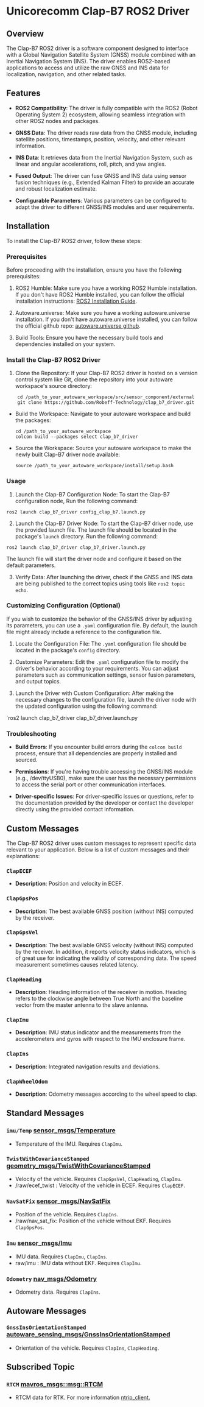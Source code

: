 # Unicorecomm Clap-B7 ROS2 Driver

## Overview

The Clap-B7 ROS2 driver is a software component designed to interface with a Global Navigation Satellite System (GNSS) module combined with an Inertial Navigation System (INS). The driver enables ROS2-based applications to access and utilize the raw GNSS and INS data for localization, navigation, and other related tasks.

## Features

-   **ROS2 Compatibility**: The driver is fully compatible with the ROS2 (Robot Operating System 2) ecosystem, allowing seamless integration with other ROS2 nodes and packages.

-   **GNSS Data**: The driver reads raw data from the GNSS module, including satellite positions, timestamps, position, velocity, and other relevant information.

-   **INS Data**: It retrieves data from the Inertial Navigation System, such as linear and angular accelerations, roll, pitch, and yaw angles.

-   **Fused Output**: The driver can fuse GNSS and INS data using sensor fusion techniques (e.g., Extended Kalman Filter) to provide an accurate and robust localization estimate.

-   **Configurable Parameters**: Various parameters can be configured to adapt the driver to different GNSS/INS modules and user requirements.

## Installation

To install the  Clap-B7 ROS2 driver, follow these steps:

### Prerequisites

Before proceeding with the installation, ensure you have the following prerequisites:

1.  ROS2 Humble: Make sure you have a working ROS2 Humble installation. If you don't have ROS2 Humble installed, you can follow the official installation instructions: [ROS2 Installation Guide](https://docs.ros.org/en/humble/Installation.html).

2.  Autoware.universe: Make sure you have a working autoware.universe installation. If you don't have autoware.universe installed, you can follow the official github repo: [autoware.universe github](https://github.com/autowarefoundation/autoware.universe).
2.  Build Tools: Ensure you have the necessary build tools and dependencies installed on your system.

### Install the Clap-B7 ROS2 Driver

1.  Clone the Repository: If your Clap-B7 ROS2 driver is hosted on a version control system like Git, clone the repository into your autoware workspace's source directory:
```
    cd /path_to_your_autoware_workspace/src/sensor_component/external
    git clone https://github.com/Robeff-Technology/clap_b7_driver.git 
```     
-   Build the Workspace: Navigate to your autoware workspace and build the packages:
    ```
    cd /path_to_your_autoware_workspace
    colcon build --packages select clap_b7_driver
    ```  
-   Source the Workspace: Source your autoware workspace to make the newly built Clap-B7 driver node available:
    ```
    source /path_to_your_autoware_workspace/install/setup.bash 
    ```


### Usage
1. Launch the Clap-B7 Configuration Node: To start the Clap-B7 configuration node, Run the following command:
```
ros2 launch clap_b7_driver config_clap_b7.launch.py 
```
2.  Launch the Clap-B7 Driver Node: To start the Clap-B7 driver node, use the provided launch file. The launch file should be located in the package's `launch` directory. Run the following command:
```
ros2 launch clap_b7_driver clap_b7_driver.launch.py 
 ```
The launch file will start the driver node and configure it based on the default parameters.

3.  Verify Data: After launching the driver, check if the GNSS and INS data are being published to the correct topics using tools like `ros2 topic echo`.

### Customizing Configuration (Optional)

If you wish to customize the behavior of the GNSS/INS driver by adjusting its parameters, you can use a `.yaml` configuration file. By default, the launch file might already include a reference to the configuration file.

1.  Locate the Configuration File: The `.yaml` configuration file should be located in the package's `config` directory.

2.  Customize Parameters: Edit the `.yaml` configuration file to modify the driver's behavior according to your requirements. You can adjust parameters such as communication settings, sensor fusion parameters, and output topics.

3.  Launch the Driver with Custom Configuration: After making the necessary changes to the configuration file, launch the driver node with the updated configuration using the following command:

`ros2 launch clap_b7_driver clap_b7_driver.launch.py



### Troubleshooting

-   **Build Errors**: If you encounter build errors during the `colcon build` process, ensure that all dependencies are properly installed and sourced.

-   **Permissions**: If you're having trouble accessing the GNSS/INS module (e.g., /dev/ttyUSB0), make sure the user has the necessary permissions to access the serial port or other communication interfaces.

-   **Driver-specific Issues**: For driver-specific issues or questions, refer to the documentation provided by the developer or contact the developer directly using the provided contact information.

## Custom Messages

The Clap-B7 ROS2 driver uses custom messages to represent specific data relevant to your application. Below is a list of custom messages and their explanations:

### `ClapECEF`
-   **Description**: Position and velocity in ECEF.

### `ClapGpsPos`
-   **Description**: The best available GNSS position (without INS) computed by the receiver.

### `ClapGpsVel`
-   **Description**: The best available GNSS velocity (without INS) computed by the receiver. In addition, it reports velocity status indicators, which is of great use for indicating the validity of corresponding data. The speed measurement sometimes causes related latency.

### `ClapHeading`
-   **Description**: Heading information of the receiver in motion. Heading refers to the clockwise angle between True North and the baseline vector from the master antenna to the slave antenna.

### `ClapImu`
-   **Description**: IMU status indicator and the measurements from the accelerometers and gyros with respect to the IMU enclosure frame.

### `ClapIns`
-   **Description**: Integrated navigation results and deviations.

### `ClapWheelOdom`
-   **Description**: Odometry messages according to the wheel speed to clap.

## Standard Messages

### `imu/Temp` [sensor_msgs/Temperature](http://docs.ros.org/en/melodic/api/sensor_msgs/html/msg/Temperature.html)
- Temperature of the IMU. Requires  `ClapImu`.

### `TwistWithCovarianceStamped `[geometry_msgs/TwistWithCovarianceStamped](http://docs.ros.org/en/melodic/api/geometry_msgs/html/msg/TwistWithCovarianceStamped.html)
- Velocity of the vehicle. Requires `ClapGpsVel`, `ClapHeading`, `ClapImu`.
- /raw/ecef_twist : Velocity of the vehicle in ECEF. Requires `ClapECEF`.

### `NavSatFix` [sensor_msgs/NavSatFix](http://docs.ros.org/en/melodic/api/sensor_msgs/html/msg/NavSatFix.html)
- Position of the vehicle. Requires `ClapIns`.
- /raw/nav_sat_fix: Position of the vehicle without EKF. Requires `ClapGpsPos`.

### `Imu` [sensor_msgs/Imu](http://docs.ros.org/en/melodic/api/sensor_msgs/html/msg/Imu.html)
- IMU data. Requires `ClapImu`, `ClapIns`.
- raw/imu : IMU data without EKF. Requires `ClapImu`.

### `Odometry` [nav_msgs/Odometry](http://docs.ros.org/en/melodic/api/nav_msgs/html/msg/Odometry.html)
- Odometry data. Requires `ClapIns`.

## Autoware Messages
### `GnssInsOrientationStamped` [autoware_sensing_msgs/GnssInsOrientationStamped](https://github.com/autowarefoundation/autoware_msgs/blob/main/autoware_sensing_msgs/msg/GnssInsOrientationStamped.msg)
- Orientation of the vehicle. Requires `ClapIns`, `ClapHeading`.

## Subscribed Topic
### `RTCM` [mavros_msgs::msg::RTCM](https://docs.ros.org/en/api/mavros_msgs/html/msg/RTCM.html)
- RTCM data for RTK. For more information [ntrip_client.](https://github.com/Robeff-Technology/ntrip_client_ros)